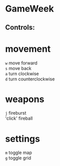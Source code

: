 # GameWeek

## Controls:

# movement
`w` move forward  
`s` move back  
`a` turn clockwise  
`d` turn counterclockwise  

# weapons
`j` fireburst  
'click' fireball  

# settings
`m` toggle map  
`g` toggle grid  
